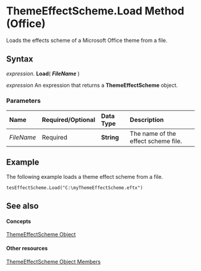 
# ThemeEffectScheme.Load Method (Office)

Loads the effects scheme of a Microsoft Office theme from a file.


## Syntax

 _expression_. **Load**( **_FileName_** )

 _expression_ An expression that returns a **ThemeEffectScheme** object.


### Parameters



|**Name**|**Required/Optional**|**Data Type**|**Description**|
|:-----|:-----|:-----|:-----|
| _FileName_|Required|**String**|The name of the effect scheme file.|

## Example

The following example loads a theme effect scheme from a file.


```
tesEffectScheme.Load("C:\myThemeEffectScheme.eftx") 

```


## See also


#### Concepts


[ThemeEffectScheme Object](3fad64c0-94ca-8749-0282-3ed903e2aa84.md)
#### Other resources


[ThemeEffectScheme Object Members](4a48841c-2f51-2fe4-360b-a5d0044dba80.md)
